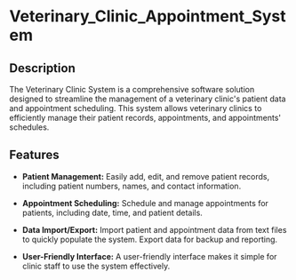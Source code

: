# Veterinary_Clinic_Appointment_System

## Description

The Veterinary Clinic System is a comprehensive software solution designed to streamline the management of a veterinary clinic's patient data and appointment scheduling. This system allows veterinary clinics to efficiently manage their patient records, appointments, and appointments' schedules.

## Features

- **Patient Management:** Easily add, edit, and remove patient records, including patient numbers, names, and contact information.

- **Appointment Scheduling:** Schedule and manage appointments for patients, including date, time, and patient details.

- **Data Import/Export:** Import patient and appointment data from text files to quickly populate the system. Export data for backup and reporting.

- **User-Friendly Interface:** A user-friendly interface makes it simple for clinic staff to use the system effectively.
